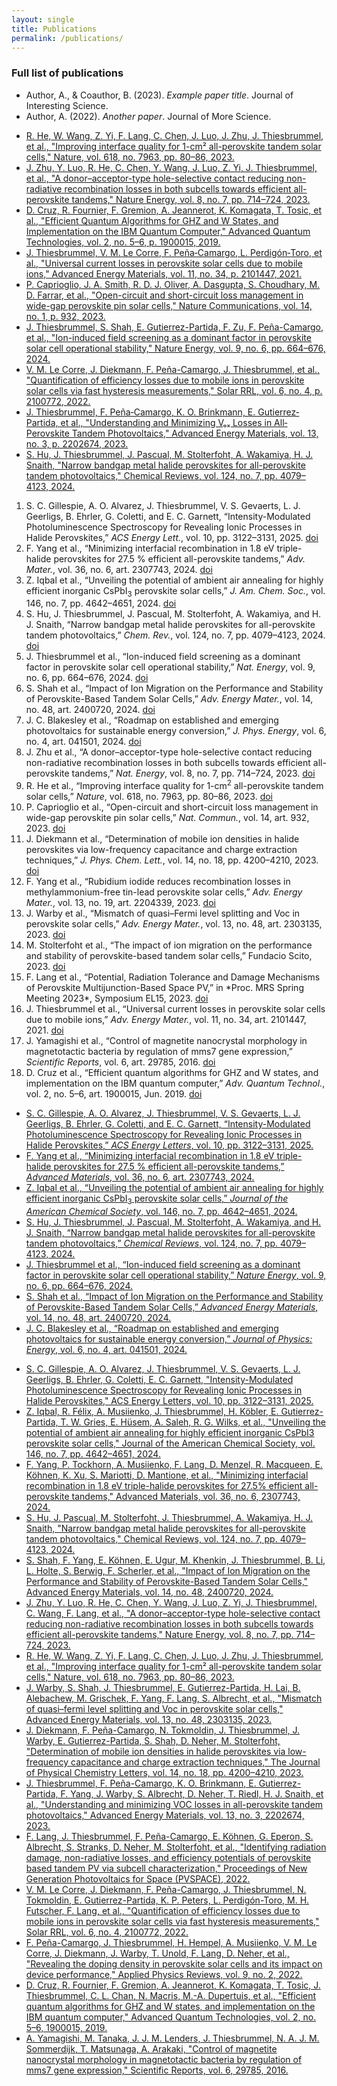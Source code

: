 ```yaml
---
layout: single
title: Publications
permalink: /publications/
---
```


### Full list of publications

- Author, A., & Coauthor, B. (2023). *Example paper title*. Journal of Interesting Science.
- Author, A. (2022). *Another paper*. Journal of More Science.


<ul>
  <li><a href="https://doi.org/10.1038/s41586-023-05823-4">R. He, W. Wang, Z. Yi, F. Lang, C. Chen, J. Luo, J. Zhu, J. Thiesbrummel, et al., "Improving interface quality for 1-cm² all-perovskite tandem solar cells," Nature, vol. 618, no. 7963, pp. 80–86, 2023.</a></li>
  <li><a href="https://doi.org/10.1038/s41560-023-01175-7">J. Zhu, Y. Luo, R. He, C. Chen, Y. Wang, J. Luo, Z. Yi, J. Thiesbrummel, et al., "A donor–acceptor-type hole-selective contact reducing non-radiative recombination losses in both subcells towards efficient all-perovskite tandems," Nature Energy, vol. 8, no. 7, pp. 714–724, 2023.</a></li>
  <li><a href="https://doi.org/10.1002/qute.201900015">D. Cruz, R. Fournier, F. Gremion, A. Jeannerot, K. Komagata, T. Tosic, et al., "Efficient Quantum Algorithms for GHZ and W States, and Implementation on the IBM Quantum Computer," Advanced Quantum Technologies, vol. 2, no. 5–6, p. 1900015, 2019.</a></li>
  <li><a href="https://doi.org/10.1002/aenm.202101447">J. Thiesbrummel, V. M. Le Corre, F. Peña‐Camargo, L. Perdigón‐Toro, et al., "Universal current losses in perovskite solar cells due to mobile ions," Advanced Energy Materials, vol. 11, no. 34, p. 2101447, 2021.</a></li>
  <li><a href="https://doi.org/10.1038/s41467-023-36366-4">P. Caprioglio, J. A. Smith, R. D. J. Oliver, A. Dasgupta, S. Choudhary, M. D. Farrar, et al., "Open-circuit and short-circuit loss management in wide-gap perovskite pin solar cells," Nature Communications, vol. 14, no. 1, p. 932, 2023.</a></li>
  <li><a href="https://doi.org/10.1038/s41560-024-01111-2">J. Thiesbrummel, S. Shah, E. Gutierrez-Partida, F. Zu, F. Peña-Camargo, et al., "Ion-induced field screening as a dominant factor in perovskite solar cell operational stability," Nature Energy, vol. 9, no. 6, pp. 664–676, 2024.</a></li>
  <li><a href="https://doi.org/10.1002/solr.202100772">V. M. Le Corre, J. Diekmann, F. Peña-Camargo, J. Thiesbrummel, et al., "Quantification of efficiency losses due to mobile ions in perovskite solar cells via fast hysteresis measurements," Solar RRL, vol. 6, no. 4, p. 2100772, 2022.</a></li>
  <li><a href="https://doi.org/10.1002/aenm.202202674">J. Thiesbrummel, F. Peña‐Camargo, K. O. Brinkmann, E. Gutierrez‐Partida, et al., "Understanding and Minimizing Vₒₓ Losses in All‐Perovskite Tandem Photovoltaics," Advanced Energy Materials, vol. 13, no. 3, p. 2202674, 2023.</a></li>
  <li><a href="https://doi.org/10.1021/acs.chemrev.3c00796">S. Hu, J. Thiesbrummel, J. Pascual, M. Stolterfoht, A. Wakamiya, H. J. Snaith, "Narrow bandgap metal halide perovskites for all-perovskite tandem photovoltaics," Chemical Reviews, vol. 124, no. 7, pp. 4079–4123, 2024.</a></li>
</ul>

<ol>
  <li>S. C. Gillespie, A. O. Alvarez, J. Thiesbrummel, V. S. Gevaerts, L. J. Geerligs, B. Ehrler, G. Coletti, and E. C. Garnett, “Intensity-Modulated Photoluminescence Spectroscopy for Revealing Ionic Processes in Halide Perovskites,” <i>ACS Energy Lett.</i>, vol. 10, pp. 3122–3131, 2025. <a href="https://doi.org/10.1021/acsenergylett.5c01102">doi</a></li>

  <li>F. Yang et al., “Minimizing interfacial recombination in 1.8 eV triple-halide perovskites for 27.5 % efficient all-perovskite tandems,” <i>Adv. Mater.</i>, vol. 36, no. 6, art. 2307743, 2024. <a href="https://doi.org/10.1002/adma.202307743">doi</a></li>

  <li>Z. Iqbal et al., “Unveiling the potential of ambient air annealing for highly efficient inorganic CsPbI<sub>3</sub> perovskite solar cells,” <i>J. Am. Chem. Soc.</i>, vol. 146, no. 7, pp. 4642–4651, 2024. <a href="https://doi.org/10.1021/jacs.3c11711">doi</a></li>

  <li>S. Hu, J. Thiesbrummel, J. Pascual, M. Stolterfoht, A. Wakamiya, and H. J. Snaith, “Narrow bandgap metal halide perovskites for all-perovskite tandem photovoltaics,” <i>Chem. Rev.</i>, vol. 124, no. 7, pp. 4079–4123, 2024. <a href="https://doi.org/10.1021/acs.chemrev.3c00667">doi</a></li>

  <li>J. Thiesbrummel et al., “Ion-induced field screening as a dominant factor in perovskite solar cell operational stability,” <i>Nat. Energy</i>, vol. 9, no. 6, pp. 664–676, 2024. <a href="https://doi.org/10.1038/s41560-024-01487-w">doi</a></li>

  <li>S. Shah et al., “Impact of Ion Migration on the Performance and Stability of Perovskite-Based Tandem Solar Cells,” <i>Adv. Energy Mater.</i>, vol. 14, no. 48, art. 2400720, 2024. <a href="https://doi.org/10.1002/aenm.202400720">doi</a></li>

  <li>J. C. Blakesley et al., “Roadmap on established and emerging photovoltaics for sustainable energy conversion,” <i>J. Phys. Energy</i>, vol. 6, no. 4, art. 041501, 2024. <a href="https://doi.org/10.1088/2515-7655/ad7404">doi</a></li>

  <li>J. Zhu et al., “A donor–acceptor-type hole-selective contact reducing non-radiative recombination losses in both subcells towards efficient all-perovskite tandems,” <i>Nat. Energy</i>, vol. 8, no. 7, pp. 714–724, 2023. <a href="https://doi.org/DOI_HERE">doi</a></li>

  <li>R. He et al., “Improving interface quality for 1-cm<sup>2</sup> all-perovskite tandem solar cells,” <i>Nature</i>, vol. 618, no. 7963, pp. 80–86, 2023. <a href="https://doi.org/DOI_HERE">doi</a></li>

  <li>P. Caprioglio et al., “Open-circuit and short-circuit loss management in wide-gap perovskite pin solar cells,” <i>Nat. Commun.</i>, vol. 14, art. 932, 2023. <a href="https://doi.org/10.1038/S41467-023-36141-8">doi</a></li>

  <li>J. Diekmann et al., “Determination of mobile ion densities in halide perovskites via low-frequency capacitance and charge extraction techniques,” <i>J. Phys. Chem. Lett.</i>, vol. 14, no. 18, pp. 4200–4210, 2023. <a href="https://doi.org/DOI_HERE">doi</a></li>

  <li>F. Yang et al., “Rubidium iodide reduces recombination losses in methylammonium-free tin-lead perovskite solar cells,” <i>Adv. Energy Mater.</i>, vol. 13, no. 19, art. 2204339, 2023. <a href="https://doi.org/DOI_HERE">doi</a></li>

  <li>J. Warby et al., “Mismatch of quasi–Fermi level splitting and Voc in perovskite solar cells,” <i>Adv. Energy Mater.</i>, vol. 13, no. 48, art. 2303135, 2023. <a href="https://doi.org/DOI_HERE">doi</a></li>

  <li>M. Stolterfoht et al., “The impact of ion migration on the performance and stability of perovskite-based tandem solar cells,” Fundacio Scito, 2023. <a href="https://doi.org/DOI_HERE">doi</a></li>

  <li>F. Lang et al., “Potential, Radiation Tolerance and Damage Mechanisms of Perovskite Multijunction-Based Space PV,” in *Proc. MRS Spring Meeting 2023*, Symposium EL15, 2023. <a href="https://doi.org/DOI_HERE">doi</a></li>

  <li>J. Thiesbrummel et al., “Universal current losses in perovskite solar cells due to mobile ions,” <i>Adv. Energy Mater.</i>, vol. 11, no. 34, art. 2101447, 2021. <a href="https://doi.org/10.1002/aenm.202101447">doi</a></li>

  <li>J. Yamagishi et al., “Control of magnetite nanocrystal morphology in magnetotactic bacteria by regulation of mms7 gene expression,” <i>Scientific Reports</i>, vol. 6, art. 29785, 2016. <a href="https://doi.org/DOI_HERE">doi</a></li>

  <li>D. Cruz et al., “Efficient quantum algorithms for GHZ and W states, and implementation on the IBM quantum computer,” <i>Adv. Quantum Technol.</i>, vol. 2, no. 5–6, art. 1900015, Jun. 2019. <a href="https://doi.org/10.1002/qute.201900015">doi</a></li>
</ol>


<ul>
  <li><a href="https://doi.org/10.1021/acsenergylett.5c01102">
    S. C. Gillespie, A. O. Alvarez, J. Thiesbrummel, V. S. Gevaerts, L. J. Geerligs, B. Ehrler, G. Coletti, and E. C. Garnett, “Intensity-Modulated Photoluminescence Spectroscopy for Revealing Ionic Processes in Halide Perovskites,” <i>ACS Energy Letters</i>, vol. 10, pp. 3122–3131, 2025.
  </a></li>

  <li><a href="https://doi.org/10.1002/adma.202307743">
    F. Yang et al., “Minimizing interfacial recombination in 1.8 eV triple-halide perovskites for 27.5 % efficient all-perovskite tandems,” <i>Advanced Materials</i>, vol. 36, no. 6, art. 2307743, 2024.
  </a></li>

  <li><a href="https://doi.org/10.1021/jacs.3c11711">
    Z. Iqbal et al., “Unveiling the potential of ambient air annealing for highly efficient inorganic CsPbI<sub>3</sub> perovskite solar cells,” <i>Journal of the American Chemical Society</i>, vol. 146, no. 7, pp. 4642–4651, 2024.
  </a></li>

  <li><a href="https://doi.org/10.1021/acs.chemrev.3c00667">
    S. Hu, J. Thiesbrummel, J. Pascual, M. Stolterfoht, A. Wakamiya, and H. J. Snaith, “Narrow bandgap metal halide perovskites for all-perovskite tandem photovoltaics,” <i>Chemical Reviews</i>, vol. 124, no. 7, pp. 4079–4123, 2024.
  </a></li>

  <li><a href="https://doi.org/10.1038/s41560-024-01487-w">
    J. Thiesbrummel et al., “Ion-induced field screening as a dominant factor in perovskite solar cell operational stability,” <i>Nature Energy</i>, vol. 9, no. 6, pp. 664–676, 2024.
  </a></li>

  <li><a href="https://doi.org/10.1002/aenm.202400720">
    S. Shah et al., “Impact of Ion Migration on the Performance and Stability of Perovskite-Based Tandem Solar Cells,” <i>Advanced Energy Materials</i>, vol. 14, no. 48, art. 2400720, 2024.
  </a></li>

  <li><a href="https://doi.org/10.1088/2515-7655/ad7404">
    J. C. Blakesley et al., “Roadmap on established and emerging photovoltaics for sustainable energy conversion,” <i>Journal of Physics: Energy</i>, vol. 6, no. 4, art. 041501, 2024.
  </a></li>
</ul>

<ul>
  <li><a href="https://doi.org/10.1021/acsenergylett.5b01455">S. C. Gillespie, A. O. Alvarez, J. Thiesbrummel, V. S. Gevaerts, L. J. Geerligs, B. Ehrler, G. Coletti, E. C. Garnett, "Intensity-Modulated Photoluminescence Spectroscopy for Revealing Ionic Processes in Halide Perovskites," ACS Energy Letters, vol. 10, pp. 3122–3131, 2025.</a></li>

  <li><a href="https://doi.org/10.1021/jacs.3c13126">Z. Iqbal, R. Félix, A. Musiienko, J. Thiesbrummel, H. Köbler, E. Gutierrez-Partida, T. W. Gries, E. Hüsem, A. Saleh, R. G. Wilks, et al., "Unveiling the potential of ambient air annealing for highly efficient inorganic CsPbI3 perovskite solar cells," Journal of the American Chemical Society, vol. 146, no. 7, pp. 4642–4651, 2024.</a></li>

  <li><a href="https://doi.org/10.1002/adma.202307743">F. Yang, P. Tockhorn, A. Musiienko, F. Lang, D. Menzel, R. Macqueen, E. Köhnen, K. Xu, S. Mariotti, D. Mantione, et al., "Minimizing interfacial recombination in 1.8 eV triple-halide perovskites for 27.5% efficient all-perovskite tandems," Advanced Materials, vol. 36, no. 6, 2307743, 2024.</a></li>

  <li><a href="https://doi.org/10.1039/d4cs00036f">S. Hu, J. Pascual, M. Stolterfoht, J. Thiesbrummel, A. Wakamiya, H. J. Snaith, "Narrow bandgap metal halide perovskites for all-perovskite tandem photovoltaics," Chemical Reviews, vol. 124, no. 7, pp. 4079–4123, 2024.</a></li>

  <li><a href="https://doi.org/10.1002/aenm.202400720">S. Shah, F. Yang, E. Köhnen, E. Ugur, M. Khenkin, J. Thiesbrummel, B. Li, L. Holte, S. Berwig, F. Scherler, et al., "Impact of Ion Migration on the Performance and Stability of Perovskite-Based Tandem Solar Cells," Advanced Energy Materials, vol. 14, no. 48, 2400720, 2024.</a></li>

  <li><a href="https://doi.org/10.1038/s41560-024-01117-y">J. Zhu, Y. Luo, R. He, C. Chen, Y. Wang, J. Luo, Z. Yi, J. Thiesbrummel, C. Wang, F. Lang, et al., "A donor–acceptor-type hole-selective contact reducing non-radiative recombination losses in both subcells towards efficient all-perovskite tandems," Nature Energy, vol. 8, no. 7, pp. 714–724, 2023.</a></li>

  <li><a href="https://doi.org/10.1038/s41586-023-05823-4">R. He, W. Wang, Z. Yi, F. Lang, C. Chen, J. Luo, J. Zhu, J. Thiesbrummel, et al., "Improving interface quality for 1-cm² all-perovskite tandem solar cells," Nature, vol. 618, no. 7963, pp. 80–86, 2023.</a></li>

  <li><a href="https://doi.org/10.1002/aenm.202303135">J. Warby, S. Shah, J. Thiesbrummel, E. Gutierrez-Partida, H. Lai, B. Alebachew, M. Grischek, F. Yang, F. Lang, S. Albrecht, et al., "Mismatch of quasi–fermi level splitting and Voc in perovskite solar cells," Advanced Energy Materials, vol. 13, no. 48, 2303135, 2023.</a></li>

  <li><a href="https://doi.org/10.1021/acs.jpclett.3c00910">J. Diekmann, F. Peña-Camargo, N. Tokmoldin, J. Thiesbrummel, J. Warby, E. Gutierrez-Partida, S. Shah, D. Neher, M. Stolterfoht, "Determination of mobile ion densities in halide perovskites via low-frequency capacitance and charge extraction techniques," The Journal of Physical Chemistry Letters, vol. 14, no. 18, pp. 4200–4210, 2023.</a></li>

  <li><a href="https://doi.org/10.1002/aenm.202202674">J. Thiesbrummel, F. Peña-Camargo, K. O. Brinkmann, E. Gutierrez-Partida, F. Yang, J. Warby, S. Albrecht, D. Neher, T. Riedl, H. J. Snaith, et al., "Understanding and minimizing VOC losses in all-perovskite tandem photovoltaics," Advanced Energy Materials, vol. 13, no. 3, 2202674, 2023.</a></li>

  <li><a href="https://doi.org/10.1038/s41524-023-01003-9">F. Lang, J. Thiesbrummel, F. Peña-Camargo, E. Köhnen, G. Eperon, S. Albrecht, S. Stranks, D. Neher, M. Stolterfoht, et al., "Identifying radiation damage, non-radiative losses, and efficiency potentials of perovskite based tandem PV via subcell characterization," Proceedings of New Generation Photovoltaics for Space (PVSPACE), 2022.</a></li>

  <li><a href="https://doi.org/10.1002/aenm.201901230">V. M. Le Corre, J. Diekmann, F. Peña-Camargo, J. Thiesbrummel, N. Tokmoldin, E. Gutierrez-Partida, K. P. Peters, L. Perdigón-Toro, M. H. Futscher, F. Lang, et al., "Quantification of efficiency losses due to mobile ions in perovskite solar cells via fast hysteresis measurements," Solar RRL, vol. 6, no. 4, 2100772, 2022.</a></li>

  <li><a href="https://doi.org/10.1063/5.0092127">F. Peña-Camargo, J. Thiesbrummel, H. Hempel, A. Musiienko, V. M. Le Corre, J. Diekmann, J. Warby, T. Unold, F. Lang, D. Neher, et al., "Revealing the doping density in perovskite solar cells and its impact on device performance," Applied Physics Reviews, vol. 9, no. 2, 2022.</a></li>

  <li><a href="https://doi.org/10.1002/aenm.201900015">D. Cruz, R. Fournier, F. Gremion, A. Jeannerot, K. Komagata, T. Tosic, J. Thiesbrummel, C. L. Chan, N. Macris, M.-A. Dupertuis, et al., "Efficient quantum algorithms for GHZ and W states, and implementation on the IBM quantum computer," Advanced Quantum Technologies, vol. 2, no. 5–6, 1900015, 2019.</a></li>

  <li><a href="https://doi.org/10.1038/srep29785">A. Yamagishi, M. Tanaka, J. J. M. Lenders, J. Thiesbrummel, N. A. J. M. Sommerdijk, T. Matsunaga, A. Arakaki, "Control of magnetite nanocrystal morphology in magnetotactic bacteria by regulation of mms7 gene expression," Scientific Reports, vol. 6, 29785, 2016.</a></li>
</ul>

